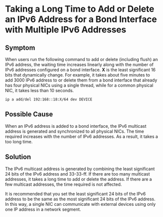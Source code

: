 # Taking a Long Time to Add or Delete an IPv6 Address for a Bond Interface with Multiple IPv6 Addresses<a name="EN-US_TOPIC_0229622743"></a>

## Symptom<a name="en-us_topic_0161841803_en-us_topic_0159682015_section119221611174719"></a>

When users run the following command to add or delete \(including flush\) an IPv6 address, the waiting time increases linearly along with the number of IPv6 addresses configured on a bond interface.  **X**  is the least significant 16 bits that dynamically change. For example, it takes about five minutes to add 3000 IPv6 address to or delete them from a bond interface that already has four physical NICs using a single thread, while for a common physical NIC, it takes less than 10 seconds.

```
ip a add/del 192:168::18:X/64 dev DEVICE
```

## Possible Cause<a name="en-us_topic_0161841803_en-us_topic_0159682015_section1368134994713"></a>

When an IPv6 address is added to a bond interface, the IPv6 multicast address is generated and synchronized to all physical NICs. The time required increases with the number of IPv6 addresses. As a result, it takes a too long time.

## Solution<a name="en-us_topic_0161841803_en-us_topic_0159682015_section154538584471"></a>

The IPv6 multicast address is generated by combining the least significant 24 bits of the IPv6 address and 33-33-ff. If there are too many multicast addresses, it takes a long time to add or delete the address. If there are a few multicast addresses, the time required is not affected.

It is recommended that you set the least significant 24 bits of the IPv6 address to be the same as the most significant 24 bits of the IPv6 address. In this way, a single NIC can communicate with external devices using only one IP address in a network segment.

